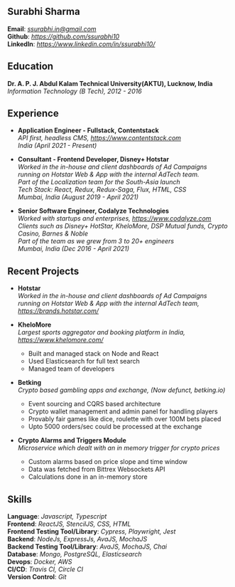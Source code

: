 ## **Surabhi Sharma**  
**Email**: <em>ssurabhi.in@gmail.com</em>  
**Github**: <em>https://github.com/ssurabhi10</em>  
**LinkedIn**: <em>https://www.linkedin.com/in/ssurabhi10/</em>   

## Education
**Dr. A. P. J. Abdul Kalam Technical University(AKTU), Lucknow, India**  
<em>Information Technology (B Tech), 2012 - 2016</em>  

## Experience

- **Application Engineer - Fullstack, Contentstack**   
<em>API first, headless CMS, https://www.contentstack.com   
India (April 2021 - Present)  
</em> 

- **Consultant - Frontend Developer, Disney+ Hotstar**   
<em>Worked in the in-house and client dashboards of Ad Campaigns running on Hotstar Web & App with the internal AdTech team.  
Part of the Localization team for the South-Asia launch  
Tech Stack: React, Redux, Redux-Saga, Flux, HTML, CSS    
Mumbai, India (August 2019 - April 2021)  
</em> 

- **Senior Software Engineer, Codalyze Technologies**   
<em>Worked with startups and enterprises, https://www.codalyze.com  
Clients such as Disney+ HotStar, KheloMore, DSP Mutual funds, Crypto Casino, Barnes & Noble  
Part of the team as we grew from 3 to 20+ engineers  
Mumbai, India (Dec 2016 - April 2021)  
</em>

## Recent Projects

- **Hotstar**   
<em>Worked in the in-house and client dashboards of Ad Campaigns running on Hotstar Web & App with the internal AdTech team, https://brands.hotstar.com/</em>

- **KheloMore**  
  <em>Largest sports aggregator and booking platform in India, https://www.khelomore.com/</em>  

    - Built and managed stack on Node and React
    - Used Elasticsearch for full text search
    - Managed team of developers
  
- **Betking**  
<em>Crypto based gambling apps and exchange, (Now defunct, betking.io)</em>  

  - Event sourcing and CQRS based architecture
  - Crypto wallet management and admin panel for handling players
  - Provably fair games like dice, roulette with over 100M bets placed
  - Upto 5000 orders/sec could be processed at the exchange

- **Crypto Alarms and Triggers Module**  
<em>Microservice which dealt with an in memory trigger for crypto prices</em>  

  - Custom alarms based on price slope and time window
  - Data was fetched from Bittrex Websockets API
  - Calculations done in an in-memory store

## Skills
 
**Language**: <em>Javascript, Typescript</em>  
**Frontend**: <em>ReactJS, StencilJS, CSS, HTML</em>  
**Frontend Testing Tool/Library**: <em>Cypress, Playwright, Jest</em>  
**Backend**: <em>NodeJs, ExpressJs, AvaJS, MochaJS</em>  
**Backend Testing Tool/Library**: <em>AvaJS, MochaJS, Chai</em>  
**Database**: <em>Mongo, PostgreSQL, Elasticsearch</em>  
**Devops**: <em>Docker, AWS</em>  
**CI/CD**: <em>Travis CI, Circle CI</em>  
**Version Control**: <em>Git</em>  
